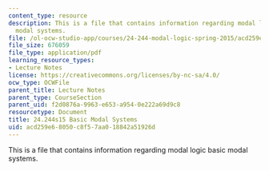 ```yaml
---
content_type: resource
description: This is a file that contains information regarding modal logic basic
  modal systems.
file: /ol-ocw-studio-app/courses/24-244-modal-logic-spring-2015/acd259e68050c8f57aa018842a51926d_MIT24_244S15_BasicModal.pdf
file_size: 676059
file_type: application/pdf
learning_resource_types:
- Lecture Notes
license: https://creativecommons.org/licenses/by-nc-sa/4.0/
ocw_type: OCWFile
parent_title: Lecture Notes
parent_type: CourseSection
parent_uid: f2d0876a-9963-e653-a954-0e222a69d9c8
resourcetype: Document
title: 24.244s15 Basic Modal Systems
uid: acd259e6-8050-c8f5-7aa0-18842a51926d
---
```

This is a file that contains information regarding modal logic basic modal systems.